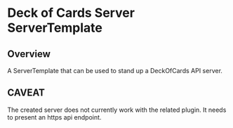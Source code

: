 # Deck of Cards Server ServerTemplate

## Overview
A ServerTemplate that can be used to stand up a DeckOfCards API server.

## CAVEAT
The created server does not currently work with the related plugin.
It needs to present an https api endpoint.

